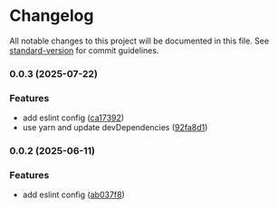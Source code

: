 # Changelog

All notable changes to this project will be documented in this file. See [standard-version](https://github.com/conventional-changelog/standard-version) for commit guidelines.

### 0.0.3 (2025-07-22)


### Features

* add eslint config ([ca17392](https://github.com/EthanOK/ethan-demo-sdk/commit/ca17392eff3b015d854cbdf9a2fd4e53d51b9e65))
* use yarn and update devDependencies ([92fa8d1](https://github.com/EthanOK/ethan-demo-sdk/commit/92fa8d193ebfd5cba6010368882c8f8f311c5e39))

### 0.0.2 (2025-06-11)


### Features

* add eslint config ([ab037f8](https://github.com/EthanOK/ethan-demo-sdk/commit/ab037f80ac882296a8864d76fa34cbc47f82bfa5))
